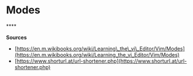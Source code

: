 # Modes

\*\*\*\*

**Sources** 

* [https://en.m.wikibooks.org/wiki/Learning\_the\_vi\_Editor/Vim/Modes](https://en.m.wikibooks.org/wiki/Learning_the_vi_Editor/Vim/Modes)
* [https://www.shorturl.at/url-shortener.php](https://www.shorturl.at/url-shortener.php)

